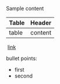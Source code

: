 Sample content  

  

| **Table** | **Header** |
|-----------|------------|
| table     | content    |

  

 [link](photo%20card%20%28image%20only%29.md)   

  

bullet points:  

-   first  
-   second